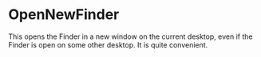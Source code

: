 # OpenNewFinder
This opens the Finder in a new window on the current desktop, even if the Finder is open on some other desktop. It is quite convenient.
